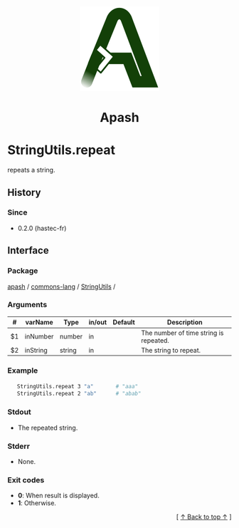 
<div align='center' id='apash-top'>
  <a href='https://github.com/hastec-fr/apash'>
    <img alt='apash-logo' src='../../../../../../assets/apash-logo.svg'/>
  </a>

  # Apash
</div>


# StringUtils.repeat
repeats a string.

## History
### Since
  * 0.2.0 (hastec-fr)

## Interface
### Package
<!-- apash.packageBegin -->
[apash](../../../apash.md) / [commons-lang](../../commons-lang.md) / [StringUtils](../StringUtils.md) / 
<!-- apash.packageEnd -->

### Arguments
 | #      | varName        | Type          | in/out   | Default    | Description                           |
 |--------|----------------|---------------|----------|------------|---------------------------------------|
 | $1     | inNumber       | number        | in       |            | The number of time string is repeated.|
 | $2     | inString       | string        | in       |            | The string to repeat.                 |

### Example
 ```bash
    StringUtils.repeat 3 "a"       # "aaa"
    StringUtils.repeat 2 "ab"      # "abab"
 ```

### Stdout
  * The repeated string.
### Stderr
  * None.

### Exit codes
  * **0**: When result is displayed.
  * **1**: Otherwise.

  <div align='right'>[ <a href='#apash-top'>↑ Back to top ↑</a> ]</div>

